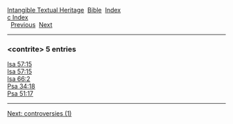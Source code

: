 [Intangible Textual Heritage](../../index)  [Bible](../index) 
[Index](index)   
[c Index](_c_)  
  [Previous](c02536)  [Next](c02538) 

------------------------------------------------------------------------

### &lt;contrite&gt; 5 entries

[Isa 57:15](../kjv/isa057.htm#015)  
[Isa 57:15](../kjv/isa057.htm#015)  
[Isa 66:2](../kjv/isa066.htm#002)  
[Psa 34:18](../kjv/psa034.htm#018)  
[Psa 51:17](../kjv/psa051.htm#017)  

------------------------------------------------------------------------

[Next: controversies (1)](c02538)
